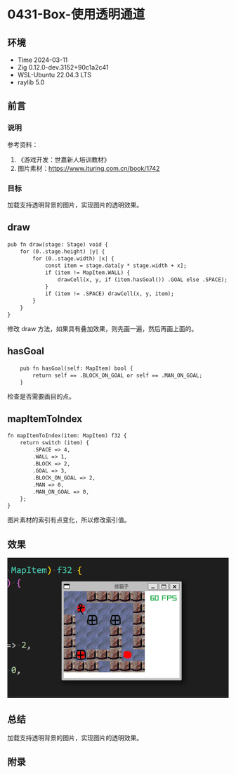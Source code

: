 # 0431-Box-使用透明通道

## 环境

- Time 2024-03-11
- Zig 0.12.0-dev.3152+90c1a2c41
- WSL-Ubuntu 22.04.3 LTS
- raylib 5.0

## 前言

### 说明

参考资料：

1. 《游戏开发：世嘉新人培训教材》
2. 图片素材：<https://www.ituring.com.cn/book/1742>

### 目标

加载支持透明背景的图片，实现图片的透明效果。

## draw

```zig
pub fn draw(stage: Stage) void {
    for (0..stage.height) |y| {
        for (0..stage.width) |x| {
            const item = stage.data[y * stage.width + x];
            if (item != MapItem.WALL) {
                drawCell(x, y, if (item.hasGoal()) .GOAL else .SPACE);
            }
            if (item != .SPACE) drawCell(x, y, item);
        }
    }
}
```

修改 draw 方法，如果具有叠加效果，则先画一遍，然后再画上面的。

## hasGoal

```zig
    pub fn hasGoal(self: MapItem) bool {
        return self == .BLOCK_ON_GOAL or self == .MAN_ON_GOAL;
    }
```

检查是否需要画目的点。

## mapItemToIndex

```zig
fn mapItemToIndex(item: MapItem) f32 {
    return switch (item) {
        .SPACE => 4,
        .WALL => 1,
        .BLOCK => 2,
        .GOAL => 3,
        .BLOCK_ON_GOAL => 2,
        .MAN => 0,
        .MAN_ON_GOAL => 0,
    };
}
```

图片素材的索引有点变化，所以修改索引值。

## 效果

![box7][1]

## 总结

加载支持透明背景的图片，实现图片的透明效果。

[1]: images/box7.png

## 附录
